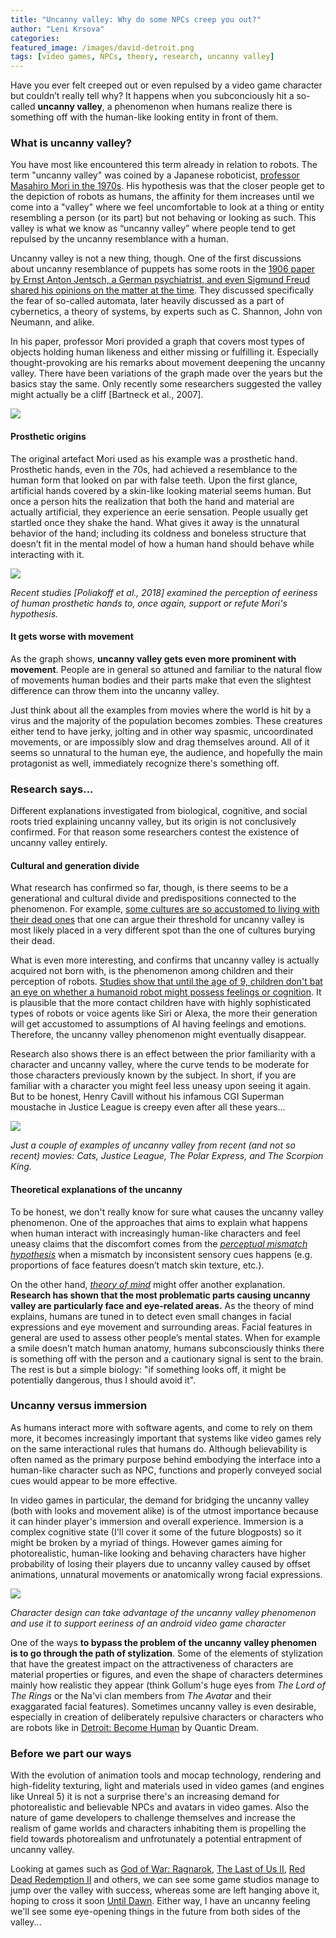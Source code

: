 ```yaml
---
title: "Uncanny valley: Why do some NPCs creep you out?"
author: "Leni Krsova"
categories: 
featured_image: /images/david-detroit.png
tags: [video games, NPCs, theory, research, uncanny valley]
---
```


Have you ever felt creeped out or even repulsed by a video game character but couldn’t really tell why? It happens when you subconciously hit a so-called **uncanny valley**, a phenomenon when humans realize there is something off with the human-like looking entity in front of them.

### What is uncanny valley?
You have most like encountered this term already in relation to robots. The term "uncanny valley" was coined by a Japanese roboticist, [professor Masahiro Mori in the 1970s](https://ieeexplore.ieee.org/stamp/stamp.jsp?arnumber=6213238). His hypothesis was that the closer people get to the depiction of robots as humans, the affinity for them increases until we come into a "valley" where we feel uncomfortable to look at a thing or entity resembling a person (or its part) but not behaving or looking as such. This valley is what we know as “uncanny valley” where people tend to get repulsed by the uncanny resemblance with a human.

Uncanny valley is not a new thing, though. One of the first discussions about uncanny resemblance of puppets has some roots in the [1906 paper by Ernst Anton Jentsch, a German psychiatrist, and even Sigmund Freud shared his opinions on the matter at the time](https://www.routledgehandbooks.com/doi/10.4324/9781315850115.ch3). They discussed specifically the fear of so-called automata, later heavily discussed as a part of cybernetics, a theory of systems, by experts such as C. Shannon, John von Neumann, and alike.

In his paper, professor Mori provided a graph that covers most types of objects holding human likeness and either missing or fulfilling it. Especially thought-provoking are his remarks about movement deepening the uncanny valley. There have been variations of the graph made over the years but the basics stay the same. Only recently some researchers suggested the valley might actually be a cliff [Bartneck et al., 2007].

![](/images/mori-uncanny.png)

#### Prosthetic origins
The original artefact Mori used as his example was a prosthetic hand. Prosthetic hands, even in the 70s, had achieved a resemblance to the human form that looked on par with false teeth. Upon the first glance, artificial hands covered by a skin-like looking material seems human. But once a person hits the realization that both the hand and material are actually artificial, they experience an eerie sensation. People usually get startled once they shake the hand. What gives it away is the unnatural behavior of the hand; including its coldness and boneless structure that doesn’t fit in the mental model of how a human hand should behave while interacting with it.

![](/images/figurepaperpoliakoff.png)

*Recent studies [Poliakoff et al., 2018] examined the perception of eeriness of human prosthetic hands to, once again, support or refute Mori's hypothesis.*

#### It gets worse with movement
As the graph shows, **uncanny valley gets even more prominent with movement**. People are in general so attuned and familiar to the natural flow of movements human bodies and their parts make that even the slightest difference can throw them into the uncanny valley.

Just think about all the examples from movies where the world is hit by a virus and the majority of the population becomes zombies. These creatures either tend to have jerky, jolting and in other way spasmic, uncoordinated movements, or are impossibly slow and drag themselves around. All of it seems so unnatural to the human eye, the audience, and hopefully the main protagonist as well, immediately recognize there's something off.

### Research says...
Different explanations investigated from biological, cognitive, and social roots tried explaining uncanny valley, but its origin is not conclusively confirmed. For that reason some researchers contest the existence of uncanny valley entirely.

#### Cultural and generation divide
What research has confirmed so far, though, is there seems to be a generational and cultural divide and predispositions connected to the phenomenon. For example, [some cultures are so accustomed to living with their dead ones](https://www.escape.com.au/destinations/asia/the-tribe-that-keeps-their-dead-relatives-at-home/image-gallery/6b4fc89987417563bd9f9f128131ec28?galleryimage=2) that one can argue their threshold for uncanny valley is most likely placed in a very different spot than the one of cultures burying their dead.

What is even more interesting, and confirms that uncanny valley is actually acquired not born with, is the phenomenon among children and their perception of robots. [Studies show that until the age of 9, children don't bat an eye on whether a humanoid robot might possess feelings or cognition](https://www.wsj.com/articles/a-generational-divide-in-the-uncanny-valley-11547138712). It is plausible that the more contact children have with highly sophisticated types of robots or voice agents like Siri or Alexa, the more their generation will get accustomed to assumptions of AI having feelings and emotions. Therefore, the uncanny valley phenomenon might eventually disappear.

Research also shows there is an effect between the prior familiarity with a character and uncanny valley, where the curve tends to be moderate for those characters previously known by the subject. In short, if you are familiar with a character you might feel less uneasy upon seeing it again. But to be honest, Henry Cavill without his infamous CGI Superman moustache in Justice League is creepy even after all these years...

![](/images/uncannyexamples.png)

*Just a couple of examples of uncanny valley from recent (and not so recent) movies: Cats, Justice League, The Polar Express, and The Scorpion King.*

#### Theoretical explanations of the uncanny
To be honest, we don't really know for sure what causes the uncanny valley phenomenon. One of the approaches that aims to explain what happens when human interact with increasingly human-like characters and feel uneasy claims that the discomfort comes from the [*perceptual mismatch hypothesis*](https://www.frontiersin.org/articles/10.3389/fpsyg.2015.00390/full) when a mismatch by inconsistent sensory cues happens (e.g. proportions of face features doesn’t match skin texture, etc.).

On the other hand, [*theory of mind*](https://www.verywellmind.com/theory-of-mind-4176826) might offer another explanation. **Research has shown that the most problematic parts causing uncanny valley are particularly face and eye-related areas.** As the theory of mind explains, humans are tuned in to detect even small changes in facial expressions and eye movement and surrounding areas. Facial features in general are used to assess other people’s mental states. When for example a smile doesn’t match human anatomy, humans subconsciously thinks there is something off with the person and a cautionary signal is sent to the brain. The rest is but a simple biology: "if something looks off, it might be potentially dangerous, thus I should avoid it".

### Uncanny versus immersion
As humans interact more with software agents, and come to rely on them more, it becomes increasingly important that systems like video games rely on the same interactional rules that humans do. Although believability is often named as the primary purpose behind embodying the interface into a human-like character such as NPC, functions and properly conveyed social cues would appear to be more effective.

In video games in particular, the demand for bridging the uncanny valley (both with looks and movement alike) is of the utmost importance because it can hinder player's immersion and overall experience. Immersion is a complex cognitive state (I'll cover it some of the future blogposts) so it might be broken by a myriad of things. However games aiming for photorealistic, human-like looking and behaving characters have higher probability of losing their players due to uncanny valley caused by offset animations, unnatural movements or anatomically wrong facial expressions.

![](/images/markusdroid.jpg)

*Character design can take advantage of the uncanny valley phenomenon and use it to support eeriness of an android video game character*

One of the ways **to bypass the problem of the uncanny valley phenomen is to go through the path of stylization**. Some of the elements of stylization that have the greatest impact on the attractiveness of characters are material properties or figures, and even the shape of characters determines mainly how realistic they appear (think Gollum's huge eyes from *The Lord of The Rings* or the Na'vi clan members from *The Avatar* and their exaggarated facial features). Sometimes uncanny valley is even desirable, especially in creation of deliberately repulsive characters or characters who are robots like in [Detroit: Become Human](https://www.quanticdream.com/en/detroit-become-human) by Quantic Dream. 

### Before we part our ways
With the evolution of animation tools and mocap technology, rendering and high-fidelity texturing, light and materials used in video games (and engines like Unreal 5) it is not a surprise there's an increasing demand for photorealistic and believable NPCs and avatars in video games. Also the nature of game developers to challenge themselves and increase the realism of game worlds and characters inhabiting them is propelling the field towards photorealism and unfrotunately a potential entrapment of uncanny valley.

Looking at games such as [God of War: Ragnarok](https://www.playstation.com/en-cz/games/god-of-war-ragnarok/), [The Last of Us II](https://www.playstation.com/en-cz/games/the-last-of-us-part-ii/), [Red Dead Redemption II](https://www.rockstargames.com/reddeadredemption2) and others, we can see some game studios manage to jump over the valley with success, whereas some are left hanging above it, hoping to cross it soon [Until Dawn](https://www.imdb.com/title/tt2742544/). Either way, I have an uncanny feeling we'll see some eye-opening things in the future from both sides of the valley...
